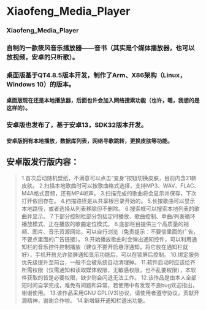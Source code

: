 # Xiaofeng_Media_Player
### Xiaofeng_Media_Player  
### 自制的一款筱风音乐播放器——音书（其实是个媒体播放器，也可以放视频，安卓的只听歌）。  
### 桌面版基于QT4.8.5版本开发，制作了Arm、X86架构（Linux，Windows 10）的版本。  
#### 桌面版现在还是本地播放器，后面也许会加入网络搜索功能（也许，嗯，我想的是这样的）。 
### 安卓版也发布了，基于安卓13，SDK32版本开发。  
#### 安卓版拥有本地播放，数据库列表，网络寻歌跳转，更换皮肤等功能。
## 安卓版发行版内容：
> 1.首次启动随机壁纸，不满意可以点击“变身”按钮切换皮肤，目前内含21款皮肤。
> 2.扫描本地歌曲时可以按歌曲格式选择，支持MP3、WAV、FLAC、M4A格式音频，还有MP4听声。
> 3.扫描完成的歌曲将会显示并保存，下次打开依旧存在。
> 4.扫描路径是从共享根目录开始的。
> 5.长按歌曲可以显示本地路径，或者选择从列表移除但不删除。
> 6.搜索框可以搜索本地列表的歌曲并显示。
> 7.下部分控制栏部分包括定时播放、歌曲控制、单曲/列表循环播放模式、正在播放的歌曲定位模式。
> 8.底部栏目提供三个高质量的视频、图片、音乐资源网站，可以自行浏览（免责提示：不要信里面的广告，不要点里面的广告链接）。
> 9.开始播放歌曲时会弹出通知控件，可以利用通知栏的音乐控件控制播放（建议不要开启悬浮通知，将它放在通知栏就好），手机开启允许锁屏通知显示功能后，可以在锁屏后控制。
> 10.绑定服务优先级提升至前台，一般不会被系统自动清理掉。
> 11.软件启动时应该给齐所需权限（仅需通知和读取媒体权限，无敏感权限，也不乱要权限），本软件获取的皆是必要权限，缺少则会闪退无法工作。
> 12.该作品是由本人全部短时间自学完成，难免有问题和异常，若使用中有发现不良bug欢迎指出，谢谢使用。
> 13.该作品采用GNU GPL(V3)协议，请使用者遵守协议，贡献开源精神，谢谢合作啦。
> 14.新增展开通知栏退出功能。
